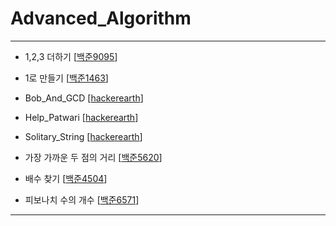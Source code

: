 # Advanced_Algorithm
----------------------------------------------
  * 1,2,3 더하기 [[백준9095](https://www.acmicpc.net/problem/9095)]
  
  * 1로 만들기 [[백준1463](https://www.acmicpc.net/problem/1463)]
  
  * Bob_And_GCD [[hackerearth](https://www.hackerearth.com/practice/algorithms/greedy/basics-of-greedy-algorithms/practice-problems/algorithm/bob-and-gcd-d6d86b3b/)]
  
  * Help_Patwari [[hackerearth](https://www.hackerearth.com/practice/algorithms/dynamic-programming/introduction-to-dynamic-programming-1/practice-problems/algorithm/help-patwari/)]
  
  * Solitary_String [[hackerearth](https://www.hackerearth.com/practice/algorithms/string-algorithm/string-searching/practice-problems/algorithm/solitary-string/)]
  
  * 가장 가까운 두 점의 거리 [[백준5620](https://www.acmicpc.net/problem/5620)]
  
  * 배수 찾기 [[백준4504](https://www.acmicpc.net/problem/4504)]
  
  * 피보나치 수의 개수 [[백준6571](https://www.acmicpc.net/problem/6571)]
  
--------------------------------------------------
